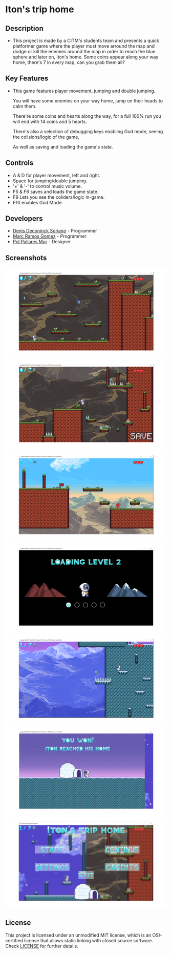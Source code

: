 # Iton's trip home

## Description

 - This project is made by a CITM's students team and presents a quick platformer game where the player must move arround the map and dodge or kill the enemies around the map 
 in order to reach the blue sphere and later on, Iton's home. Some coins appear along your way home, there's 7 in every map, can you grab them all?

## Key Features

 - This game features player movement, jumping and double jumping.
 
   You will have some enemies on your way home, jump on their heads to calm them.
   
   There're some coins and hearts along the way, for a full 100% run you will end with 14 coins and 5 hearts. 
 
   There's also a selection of debugging keys enabling God mode, seeing the colisions/logic of the game,
   
   As well as saving and loading the game's state.
 
## Controls

 - A & D for player movement, left and right.
 - Space for jumping/double jumping.
 - '+' & '-' to control music volume.
 - F5 & F6 saves and loads the game state.
 - F9 Lets you see the coliders/logic in-game.
 - F10 enables God Mode.
 

## Developers

 - [Denis Deconinck Soriano](https://github.com/Denisdrk6) - Programmer
 - [Marc Ramos Gomez](https://github.com/Ramsubito) - Programmer
 - [Pol Pallares Mur](https://github.com/Zeta115) - Designer
 
## Screenshots
![Screenshot1](https://github.com/Denisdrk6/PlatformerGame/blob/master/Screenshots/Screenshot1.PNG)
![Screenshot2](https://github.com/Denisdrk6/PlatformerGame/blob/master/Screenshots/Screenshot2.PNG)
![Screenshot3](https://github.com/Denisdrk6/PlatformerGame/blob/master/Screenshots/Screenshot3.PNG)
![Screenshot4](https://github.com/Denisdrk6/PlatformerGame/blob/master/Screenshots/Screenshot4.PNG)
![Screenshot5](https://github.com/Denisdrk6/PlatformerGame/blob/master/Screenshots/Screenshot5.PNG)
![Screenshot6](https://github.com/Denisdrk6/PlatformerGame/blob/master/Screenshots/Screenshot6.PNG)
![Screenshot7](https://github.com/Denisdrk6/PlatformerGame/blob/master/Screenshots/Screenshot7.PNG)
## License

This project is licensed under an unmodified MIT license, which is an OSI-certified license that allows static linking with closed source software. Check [LICENSE](LICENSE) for further details.
